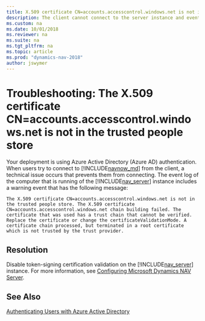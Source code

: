 ```yaml
---
title: X.509 certificate CN=accounts.accesscontrol.windows.net is not in the trusted people store
description: The client cannot connect to the server instance and event log includes a warning event - X.509 certificate CN=accounts.accesscontrol.windows.net is not in the trusted people store.
ms.custom: na
ms.date: 10/01/2018
ms.reviewer: na
ms.suite: na
ms.tgt_pltfrm: na
ms.topic: article
ms.prod: "dynamics-nav-2018"
author: jswymer
---
```

# Troubleshooting: The X.509 certificate CN=accounts.accesscontrol.windows.net is not in the trusted people store
Your deployment is using Azure Active Directory (Azure AD) authentication. When users try to connect to [!INCLUDE[navnow_md](includes/navnow_md.md)] from the client, a technical issue occurs that prevents them from connecting. The event log of the computer that is running of the [!INCLUDE[nav_server](includes/nav_server_md.md)] instance includes a warning event that has the following message:

`The X.509 certificate CN=accounts.accesscontrol.windows.net is not in the trusted people store. The X.509 certificate CN=accounts.accesscontrol.windows.net chain building failed. The certificate that was used has a trust chain that cannot be verified. Replace the certificate or change the certificateValidationMode. A certificate chain processed, but terminated in a root certificate which is not trusted by the trust provider.`

## Resolution  
Disable token-signing certification validation on the [!INCLUDE[nav_server](includes/nav_server_md.md)] instance. For more information, see [Configuring Microsoft Dynamics NAV Server](Configuring-Microsoft-Dynamics-NAV-Server.md#AzureAd).
  
## See Also  
[Authenticating Users with Azure Active Directory](Authenticating-Users-with-Azure-Active-Directory.md)   